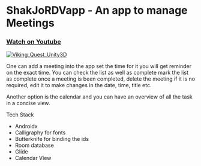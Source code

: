 # ShakJoRDVapp - An app to manage Meetings

### [Watch on Youtube](https://youtu.be/AVSEurXkx6Q?si=vBjjbNYhBNZWMx95)

[![Viking_Quest_Unity3D](https://img.youtube.com/vi/AVSEurXkx6Q/maxresdefault.jpg)](https://youtu.be/AVSEurXkx6Q?si=vBjjbNYhBNZWMx95 "Click to Play Video")

One can add a meeting into the app set the time for it you will get reminder on the exact time. You can check the list as well as complete mark the list as complete once a meeting is been completed, delete the meeting if it is no required, edit it to make changes in the date, time, title etc. 

Another option is the calendar and you can have an overview of all the task in a concise view.


Tech Stack
- Androidx
- Calligraphy for fonts
- Butterknife for binding the ids
- Room database
- Glide
- Calendar View
